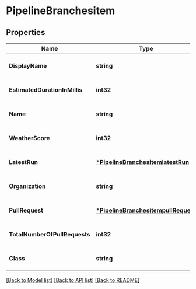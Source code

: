 # PipelineBranchesitem

## Properties
Name | Type | Description | Notes
------------ | ------------- | ------------- | -------------
**DisplayName** | **string** |  | [optional] [default to null]
**EstimatedDurationInMillis** | **int32** |  | [optional] [default to null]
**Name** | **string** |  | [optional] [default to null]
**WeatherScore** | **int32** |  | [optional] [default to null]
**LatestRun** | [***PipelineBranchesitemlatestRun**](PipelineBranchesitemlatestRun.md) |  | [optional] [default to null]
**Organization** | **string** |  | [optional] [default to null]
**PullRequest** | [***PipelineBranchesitempullRequest**](PipelineBranchesitempullRequest.md) |  | [optional] [default to null]
**TotalNumberOfPullRequests** | **int32** |  | [optional] [default to null]
**Class** | **string** |  | [optional] [default to null]

[[Back to Model list]](../README.md#documentation-for-models) [[Back to API list]](../README.md#documentation-for-api-endpoints) [[Back to README]](../README.md)


